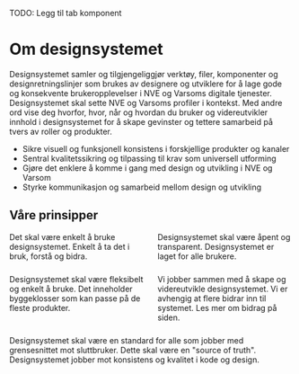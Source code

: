 <PageHeader title="Introduksjon" imagePath="../assets/images/introduction-icon.png"></PageHeader>
TODO: Legg til tab komponent

# Om designsystemet

Designsystemet samler og tilgjengeliggjør verktøy, filer, komponenter og designretningslinjer som brukes av designere og utviklere for å lage gode og konsekvente brukeropplevelser i NVE og Varsoms digitale tjenester. Designsystemet skal sette NVE og Varsoms profiler i kontekst. Med andre ord vise deg hvorfor, hvor, når og hvordan du bruker og videreutvikler innhold i designsystemet for å skape gevinster og tettere samarbeid på tvers av roller og produkter.

<Card title="Designsystemets formål">

- Sikre visuell og funksjonell konsistens i forskjellige produkter og kanaler
- Sentral kvalitetssikring og tilpassing til krav som universell utforming
- Gjøre det enklere å komme i gang med design og utvikling i NVE og Varsom
- Styrke kommunikasjon og samarbeid mellom design og utvikling

</Card>

## Våre prinsipper

<div class="two-card-container">
    <Card variant="nve-card" title="Enkelhet">Det skal være enkelt å bruke designsystemet. Enkelt å ta det i bruk, forstå og bidra.</Card>
    <Card variant="nve-card" title="Åpent">Designsystemet skal være åpent og transparent. Designsystemet er laget for alle brukere.</Card>
    <Card variant="nve-card" title="Fleksibilitet">Designsystemet skal være fleksibelt og enkelt å bruke. Det inneholder byggeklosser som kan passe på de fleste produkter.</Card>
    <Card variant="nve-card" title="Bidrag">Vi jobber sammen med å skape og videreutvikle designsystemet. Vi er avhengig at flere bidrar inn til systemet. Les mer om bidrag på siden.</Card>
    <Card variant="nve-card" title="Standarder">Designsystemet skal være en standard for alle som jobber med grensesnittet mot sluttbruker. Dette skal være en "source of truth". Designsystemet jobber mot konsistens og kvalitet i kode og design.</Card>
</div>

<style>
.two-card-container {
    display: flex;
    flex-wrap: wrap;
    gap: var(--spacing-medium, 24px);
}

.two-card-container > * {
    flex: 1 1 calc(50% - var(--spacing-medium, 24px));
    box-sizing: border-box;
}
</style>
